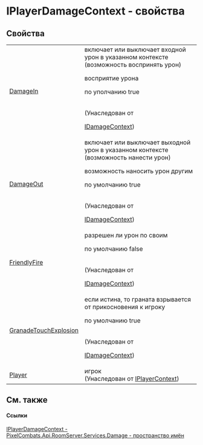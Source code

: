 # IPlayerDamageContext - свойства




## Свойства
<table>
<tr>
<td><a href="01009ce5-591e-e7b6-f100-c6427f7dd5a3">DamageIn</a></td>
<td>включает или выключает входной урон в указанном контексте (возможность воспринять урон) <p>восприятие урона</p><p>

по уполчанию true</p><br />(Унаследован от <a href="cce855dd-40cf-d2e9-c71d-c888296e2344">

IDamageContext</a>)</td></tr>
<tr>
<td><a href="696d1b61-f099-443a-05a0-5f46a3226a1b">DamageOut</a></td>
<td>включает или выключает выходной урон в указанном контексте (возможность нанести урон) <p>возможность наносить урон другим</p><p>

по умолчанию true</p><br />(Унаследован от <a href="cce855dd-40cf-d2e9-c71d-c888296e2344">

IDamageContext</a>)</td></tr>
<tr>
<td><a href="6f934d25-c81e-f406-cdc2-cfb6494c99d5">FriendlyFire</a></td>
<td>разрешен ли урон по своим <p>по умолчанию false</p><br />(Унаследован от <a href="cce855dd-40cf-d2e9-c71d-c888296e2344">

IDamageContext</a>)</td></tr>
<tr>
<td><a href="6be8f6ad-a2c9-60fe-c233-1f6b3605b401">GranadeTouchExplosion</a></td>
<td>если истина, то граната взрывается от прикосновения к игроку <p>по умолчанию true</p><br />(Унаследован от <a href="cce855dd-40cf-d2e9-c71d-c888296e2344">

IDamageContext</a>)</td></tr>
<tr>
<td><a href="6abdfe86-6da1-4e24-75f1-1be16ffbb7c6">Player</a></td>
<td>игрок<br />(Унаследован от <a href="a8c6f3fa-ac3b-6342-34e8-bdd1baed6b28">IPlayerContext</a>)</td></tr>
</table>

## См. также


#### Ссылки
<a href="7fb2af56-b355-3464-d25e-477e226d9f1d">IPlayerDamageContext - </a>  
<a href="1d025921-8e2c-5bf2-82bb-de99dd30cacf">PixelCombats.Api.RoomServer.Services.Damage - пространство имён</a>  
